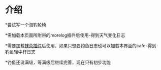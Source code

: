 # 介绍
 *尝试写一个海钓轮椅

 *需加载本页面所附带的morelog插件后使用-得到天气变化日志

 *需要加载[抹茶插件](https://ffcafe.org/act/)后使用，如果只想要钓鱼日志也可以加载本界面的cafe-得到钓鱼轻中杆日志

 *钓鱼还没满级，等满级后继续完善，现在只有初步功能
